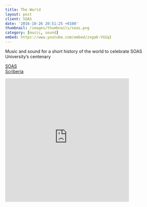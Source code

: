 ```yaml
---
title: The World
layout: post
client: SOAS
date: '2016-10-26 20:51:25 +0100'
thumbnail: /images/thumbnails/soas.png
category: [music, sound]
embed: https://www.youtube.com/embed/zxgab-YGSqI
---
```


Music and sound for a short history of the world to celebrate SOAS University’s centenary

<a href="https://www.soas.ac.uk/">SOAS</a><br>
<a href="http://www.scriberia.co.uk/">Scriberia</a>

<div id="bc"><iframe style="border: 0; width: 400px; height: 400px;" src="https://bandcamp.com/EmbeddedPlayer/album=118052895/size=large/bgcol=ffffff/linkcol=333333/minimal=true/transparent=true/" seamless><a href="http://skillbard.bandcamp.com/album/clockwork">Clockwork by Skillbard</a></iframe></div>
